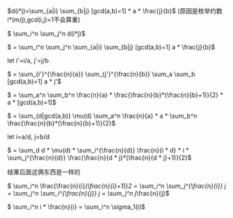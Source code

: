 $d(i*j)=\sum_{a|i} \sum_{b|j} [gcd(a,b)=1] * a * \frac{j}{b}$ (原因是枚举约数i*(m/j),gcd(i,j)=1不会算重)

$ \sum_i^n \sum_j^n d(i*j)$

$ = \sum_i^n \sum_j^n \sum_{a|i} \sum_{b|j} [gcd(a,b)=1] a * \frac{j}{b}$

let i'=i/a, j'=j/b

$ = \sum_{i'}^{\frac{n}{a}} \sum_{j'}^{\frac{n}{b}} \sum_a \sum_b [gcd(a,b)=1] a * j'$

$ = \sum_a^n \sum_b^n \frac{n}{a} * \frac{\frac{n}{b}*(\frac{n}{b}+1)}{2} * a * [gcd(a,b)=1]$

$ = \sum_{d|gcd(a,b)} \mu(d) \sum_a^n \frac{n}{a} * a * \sum_b^n \frac{\frac{n}{b}*(\frac{n}{b}+1)}{2}$

let i=a/d, j=b/d

$ = \sum_d d * \mu(d) * \sum_i^{\frac{n}{d}} \frac{n}{i * d} * i * \sum_j^{\frac{n}{d}} \frac{\frac{n}{d * j}*(\frac{n}{d * j}+1)}{2}$

结果后面这俩东西是一样的

$ \sum_i^n \frac{\frac{n}{i}*(\frac{n}{i}+1)}2 = \sum_i^n \sum_j^{\frac{n}{i}} j = \sum_j^n \sum_i^{\frac{n}{j}} j = \sum_j^n j*\frac{n}{j}$

$ \sum_i^n i * \frac{n}{i} = \sum_i^n \sigma_1(i)$

